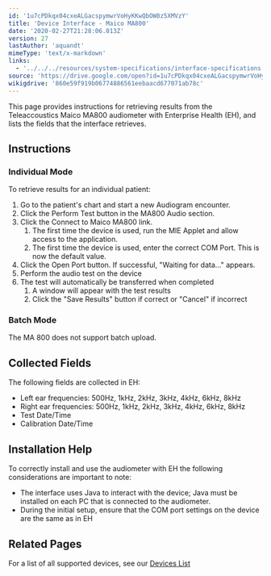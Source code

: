 ```yaml
---
id: '1u7cPDkqx04cxeALGacspymwrVoHyKKwQbOW8z5XMVzY'
title: 'Device Interface - Maico MA800'
date: '2020-02-27T21:28:06.013Z'
version: 27
lastAuthor: 'aquandt'
mimeType: 'text/x-markdown'
links:
  - '../../../resources/system-specifications/interface-specifications.md'
source: 'https://drive.google.com/open?id=1u7cPDkqx04cxeALGacspymwrVoHyKKwQbOW8z5XMVzY'
wikigdrive: '860e59f919b06774886561eebaacd677071ab78c'
---
```

This page provides instructions for retrieving results from the Teleaccoustics Maico MA800 audiometer with Enterprise Health (EH), and lists the fields that the interface retrieves.

## Instructions

### Individual Mode

To retrieve results for an individual patient:

1. Go to the patient's chart and start a new Audiogram encounter.
2. Click the Perform Test button in the MA800 Audio section.
3. Click the Connect to Maico MA800 link.
    1. The first time the device is used, run the MIE Applet and allow access to the application.
    2. The first time the device is used, enter the correct COM Port. This is now the default value.
4. Click the Open Port button. If successful, "Waiting for data..." appears.
5. Perform the audio test on the device
6. The test will automatically be transferred when completed
    1. A window will appear with the test results
    2. Click the "Save Results" button if correct or "Cancel" if incorrect

### Batch Mode

The MA 800 does not support batch upload.

## Collected Fields

The following fields are collected in EH:

* Left ear frequencies: 500Hz, 1kHz, 2kHz, 3kHz, 4kHz, 6kHz, 8kHz
* Right ear frequencies: 500Hz, 1kHz, 2kHz, 3kHz, 4kHz, 6kHz, 8kHz
* Test Date/Time
* Calibration Date/Time

## Installation Help

To correctly install and use the audiometer with EH the following considerations are important to note:

* The interface uses Java to interact with the device; Java must be installed on each PC that is connected to the audiometer.
* During the initial setup, ensure that the COM port settings on the device are the same as in EH

## Related Pages

For a list of all supported devices, see our [Devices List](../../../resources/system-specifications/interface-specifications.md)
